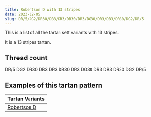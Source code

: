 ```yaml
---
title: Robertson D with 13 stripes
date: 2023-02-05
slug: DR/5/DG2/DR30/DB3/DR3/DB30/DR3/DG30/DR3/DB3/DR30/DG2/DR/5
---
```

This is a list of all the tartan sett variants with 13 stripes.

It is a 13 stripes tartan.


## Thread count
DR/5 DG2 DR30 DB3 DR3 DB30 DR3 DG30 DR3 DB3 DR30 DG2 DR/5

## Examples of this tartan pattern

| Tartan Variants |
|---------------|
| [Robertson D](/variants/dr/5/dg2/dr30/db3/dr3/db30/dr3/dg30/dr3/db3/dr30/dg2/dr/5-db000052-dg11450d-draa0000)||
